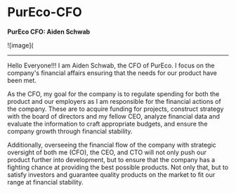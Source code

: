 # PurEco-CFO

**PurEco CFO: Aiden Schwab**

![image](

-------------------------------------------------

Hello Everyone!!! I am Aiden Schwab, the CFO of PurEco. I focus on the company's financial affairs ensuring that the needs for our product have been met. 
 
As the CFO, my goal for the company is to regulate spending for both the product and our employers as I am responsible for the financial actions of the company. These are to acquire funding for projects, construct strategy with the board of directors and my fellow CEO, analyze financial data and evaluate the information to craft appropriate budgets, and ensure the company growth through financial stability.

Additionally, overseeing the financial flow of the company with strategic oversight of both me (CFO), the CEO, and CTO will not only push our product further into development, but to ensure that the company has a fighting chance at providing the best possible products. Not only that, but to satisfy investors and guarantee quality products on the market to fit our range at financial stability. 
